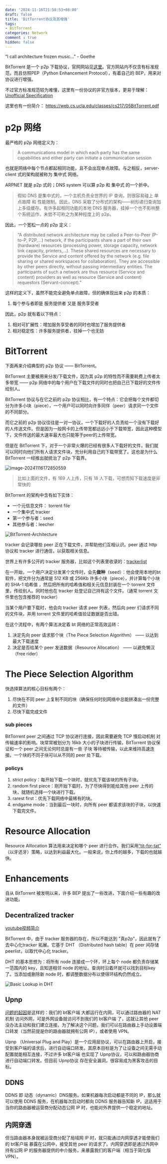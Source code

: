 ```yaml
---
date: '2024-11-16T21:58:53+08:00'
draft: false
title: 'BitTorrent协议及其增强'
tags: 
- BitTorrent
categories: Network
comment : true
hidden: false
---
```


“I call architecture frozen music...” - Goethe

<!--more-->

BitTorrent 是一个 p2p 下载协议，官网网站见[这里](http://bittorrent.org/)。官方网站内不仅含有标准规范，而且仿照PEP（Python Enhancement Protocol），有着自己的 BEP，用来对协议进行增强。

不过官方标准规范较为难懂，这里有一份协议的非官方版本，更易于理解： [Unofficial Specification](https://wiki.theory.org/BitTorrentSpecification)

这里也有一份简介： https://web.cs.ucla.edu/classes/cs217/05BitTorrent.pdf

# p2p 网络

最严格的 p2p 网络定义为：

> A communications model in which each party has the same capabilities and either party can initiate a communication session 

也就是网络中每个节点都起相同功能，且不会出现单点故障。与之相反，server-client  式的架构就被称为 集中式 网络。

ARPNET 就是 p2p 式的；DNS system 可以算 p2p 和 集中式 的一个折中。

> 假如 DNS 是集中式的，一个主机负责全世界的 IP 查询，则很容易碰上 单点故障 和 性能限制。因此，DNS 采取了分布式的架构——树形递归查询加上多级缓存。有许多起相同功能的本地 DNS 服务器，挂掉一个也不影响整个系统运作，未尝不可称之为某种程度上的 p2p。

因此，一个宽松一点的 p2p 定义：

> “A distributed network architecture may be called a Peer-to-Peer (P-to-P, P2P,...) network, if the participants share a part of their own (hardware) resources (processing power, storage capacity, network link capacity, printers,...). These shared resources are necessary to provide the Service and content offered by the network (e.g. file sharing or shared workspaces for collaboration). They are accessible by other peers directly, without passing intermediary entities. The participants of such a network are thus resource (Service and content) providers as well as resource (Service and content) requestors (Servant-concept).” 

这样的定义下，虽然不能完全避免单点故障，但的确体现出来 p2p 的本质：

1. 每个参与者即是 服务提供者 又是 服务享受者

因此，p2p 就有着以下特点：

1. 相对可扩展性：增加服务享受者的同时也增加了服务提供者
2. 相对稳定性：许多服务提供者，挂掉一个也无妨

# BitTorrent

下面再来介绍典型的 p2p 协议 —— BitTorrent。

BitTorrent 主要被用来分发/下载文件，因为其 p2p 的特性而不需要耗费上传者太多带宽 —— p2p 网络中的每个用户在下载文件的同时也把自己已下载好的文件传给别人。

BitTorrent 协议与在它之前的 p2p 协议相比，有一个特点：它会把每个文件都切分为许多小块（piece），一个用户可以同时向许多同伴（peer）请求同一个文件的不同部分。

而它之前的 p2p 协议往往是一对一协议，一个下载好的人负责给一个没有下载好的人传送文件。但是因为一般网卡的上传带宽都远远小于下载带宽，因此这种模型下，文件传送的最大速率最大也只能等于peer的上传带宽。

但是在 BitTorrent 下，对于一个非常火爆的已经有很多人下载好的文件，我们就可以同时向他们所有人请求文件块，充分利用自己的下载带宽了。这也是为什么 BitTorrent 一经推出就统治了 p2p 下载界。

![image-20241116172850559](./assets/image-20241116172850559.png)

> 比如上面的文件，有 169 人上传，只有 18 人下载，可想而知下载速度是非常快的

BitTorrent 的架构中含有如下实体：

+ 一个元信息文件： torrent file
+ 一个集中式 tracker
+ 第一个参与者：seed
+ 其他参与者：leecher

![BitTorrent-Architecture](./assets/BitTorrent-Architecture-1731757524496-3.png)

tracker 会记录哪些 peer 正在下载文件，并帮助他们互相认识。peer 通过 http 协议和 tracker 进行通信，以获取相关信息。

世界上有许多公开的 tracker 服务器，比如这个列表里收录的：[trackerlist](https://github.com/ngosang/trackerslist)

在一开始，一个用户决定分发某个文件时，会先**做种**（seed）：他会使用本地的bt软件，把文件分为通常是 512 KB 或 256Kb 许多小块（piece），并计算每个小块的 SHA-1 哈希值 ，然后把所有的哈希值和相关元信息封装在一个 torrent 文件里，传给别人。同时他也在 tracker 处登记自己持有这个文件。（通常 torrent 文件里也包含推荐的 tracker）

当某个用户要下载时，他会向 tracker 请求 peer 列表，然后向 peer 们请求不同的文件块，并用 torrent 文件里的哈希值验证数据是否出错。

在这个流程中，有两个算法决定着 bt 网络的正常高效运转：

1. 决定先向 peer 请求那个块（The Piece Selection Algorithm） —— 以达到最大下载速度
2. 决定是否给某个 peer 发送数据（Resource Allocation） —— 以避免懒汉（free rider）

# The Piece Selection Algorithm

快选择算法的核心目标有两个：

1. 尽快在不同 peer 上复制不同的块（确保任何时刻网络中总能拼凑出一份完整的文件）
2. 尽快下载完成文件

### sub pieces

BitTorrent peer 之间通过 TCP 协议进行连接，因此需要避免 TCP 慢启动机制 对传输速率的影响。块常常被划分为 16kb 大小的子块进行传输，BitTorrent 协议保证和一个 peer 之间无论何时总是有一些 子块 等待被传输，以此来维持高速连接。一个块的不同子块可以从不同的 peer 处下载。

### policys

1. strict policy：每开始下载一个块时，就优先下载该块的所有子块。
2. random first piece：刚开始下载时，为了尽快得到能给其他 peer 上传的块，就随机选择一个块进行下载。
3. rarest first：优先下载网络中最稀有的块。
4. endgame mode：当到最后一块时，向所有 peer 都请求该块的子块，以快速下载完文件。

# Resource Allocation

Resource Alllocation 算法用来决定和哪个 peer 进行合作。我们采用[“tit-for-tat”](https://www.wikiwand.com/en/articles/Tit_for_tat) （以牙还牙）策略，以达到利益最大化。一般来说，你上传的越多，下载的也就越快。

# Enhancements

自从 BitTorrent 被发明以来，许多 BEP 提出了一些改进，下面介绍一些有趣的改进功能。

## Decentralized tracker

[youtube视频简介](https://www.youtube.com/watch?v=1wTucsUm64s&ab_channel=Recessive)

BitTorrent 中，由于 tracker 服务器的存在，所以不能达到 "真p2p"，因此就有了 去中心化tracker 拓展。它基于 DHT （Distributed hash table）在 peer 间存储 peerlist，以取代中心化 tracker。

DHT 的基本思想为：将所有 node 连接成一个环，环上每个 node 都负责存储某一范围内的 key，且知道相邻 node 的地址。查询时沿着环就可以找到目标key了。当添加或删除新 node 时，都调整数据分布以使得环结构仍然成立。

![Basic Lookup in DHT](./assets/AtNFZ.png)

## Upnp

[问题的起因](https://www.downloadprivacy.com/how-to-torrent/port-forwarding)是这样的：我们的 bt客户端 大都运行在内网，可以通过路由器的 NAT机制 访问外网，可是外网设备就访问不到我们的 bt客户端 了，这就让其他 peer 没办法主动和我们建立连接。为了解决这个问题，我们可以在路由器上手动设置端口转发（当然前提是你的路由器就拥有公网 IP），或者使用 VPN。

Upnp （Universal Plug and Play）是一个应用层协议，可以在路由器上开启，接受到客户端的请求后，进行自动端口转发。其原本目标是为了让设备之间无需手动配置就能相互连接，不过许多 bt客户端 也实现了 Upnp协议，可以和路由器协商进行自动端口转发。但目前 Upnp协议 存在安全漏洞，很容易成为黑客攻击的目标。

## DDNS

DDNS 即 动态（dynamic）DNS服务。如果机器每次启动都是不同的 IP，那么就可以使用 DDNS 服务，在机器每次启动时都向 DDNS 服务器告知新 IP。这适用于当你的路由器被运营商分配动态公网 IP 时，也能对外界提供一个稳定的地址。

## 内网穿透

但当路由器本身就被运营商分配了局域网 IP 时，就只能通过内网穿透才能使我们的 bt客户端 暴露在公网中，接受其他 peer 的请求了。内网穿透即是通过外网中持有公网 IP 的服务器提供的中介服务，来暴露我们的客户端（相当于简化版 VPN）。
